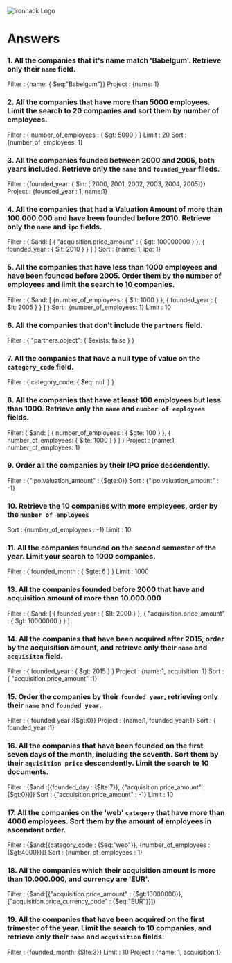 ![Ironhack Logo](https://i.imgur.com/1QgrNNw.png)

# Answers

### 1. All the companies that it's name match 'Babelgum'. Retrieve only their `name` field.
Filter : {name: { $eq:"Babelgum"}}
Project : {name: 1}

### 2. All the companies that have more than 5000 employees. Limit the search to 20 companies and sort them by **number of employees**.
Filter : { number_of_employees : { $gt: 5000 } }
Limit : 20
Sort : {number_of_employees: 1}

### 3. All the companies founded between 2000 and 2005, both years included. Retrieve only the `name` and `founded_year` fileds.

Filter : {founded_year: { $in: [ 2000, 2001, 2002, 2003, 2004, 2005]}}
Project : {founded_year : 1, name:1}

### 4. All the companies that had a Valuation Amount of more than 100.000.000 and have been founded before 2010. Retrieve only the `name` and `ipo` fields.

Filter : { $and: [ { "acquisition.price_amount" : { $gt: 100000000 } }, { founded_year : { $lt: 2010 } } ] }
Sort : {name: 1, ipo: 1}

### 5. All the companies that have less than 1000 employees and have been founded before 2005. Order them by the number of employees and limit the search to 10 companies.

Filter : { $and: [ {number_of_employees : { $lt: 1000 } }, { founded_year : { $lt: 2005 } } ] }
Sort : {number_of_employees: 1}
Limit : 10

### 6. All the companies that don't include the `partners` field.
Filter : { "partners.object": { $exists: false } }


### 7. All the companies that have a null type of value on the `category_code` field.
Filter : { category_code: { $eq: null } }

### 8. All the companies that have at least 100 employees but less than 1000. Retrieve only the `name` and `number of employees` fields.

Filter: { $and: [ { number_of_employees : { $gte: 100 } }, { number_of_employees: { $lte: 1000 } } ] }
Project : {name:1, number_of_employees: 1}
### 9. Order all the companies by their IPO price descendently.
Filter : {"ipo.valuation_amount" : {$gte:0}}
Sort : {"ipo.valuation_amount" : -1}

### 10. Retrieve the 10 companies with more employees, order by the `number of employees`
Sort : {number_of_employees : -1}
Limit : 10

### 11. All the companies founded on the second semester of the year. Limit your search to 1000 companies.
Filter : { founded_month : { $gte: 6 } }
Limit : 1000

<!---->
<!--### 12. All the companies that have been 'deadpooled' after the third year.-->


### 13. All the companies founded before 2000 that have and acquisition amount of more than 10.000.000
Filter : { $and: [  { founded_year : { $lt: 2000 } },  { "acquisition.price_amount" : { $gt: 10000000 } } ]

### 14. All the companies that have been acquired after 2015, order by the acquisition amount, and retrieve only their `name` and `acquisiton` field.
Filter : { founded_year : { $gt: 2015 } }
Project : {name:1, acquisition: 1}
Sort : { "acquisition.price_amount" :1}


### 15. Order the companies by their `founded year`, retrieving only their `name` and `founded year`.
Filter : { founded_year :{$gt:0}}
Project : {name:1, founded_year:1}
Sort : { founded_year :1}

### 16. All the companies that have been founded on the first seven days of the month, including the seventh. Sort them by their `aquisition price` descendently. Limit the search to 10 documents.
Filter : {$and :[{founded_day : {$lte:7}}, {"acquisition.price_amount" : {$gt:0}}]}
Sort : {"acquisition.price_amount" : -1}
Limit : 10

### 17. All the companies on the 'web' `category` that have more than 4000 employees. Sort them by the amount of employees in ascendant order.
Filter : {$and:[{category_code : {$eq:"web"}}, {number_of_employees : {$gt:4000}}]}
Sort :  {number_of_employees : 1}

### 18. All the companies which their acquisition amount is more than 10.000.000, and currency are 'EUR'.
Filter : {$and:[{"acquisition.price_amount" : {$gt:10000000}}, {"acquisition.price_currency_code" : {$eq:"EUR"}}]}

### 19. All the companies that have been acquired on the first trimester of the year. Limit the search to 10 companies, and retrieve only their `name` and `acquisition` fields.
Filter : {founded_month: {$lte:3}}
Limit : 10
Project : {name: 1, acquisition:1}


